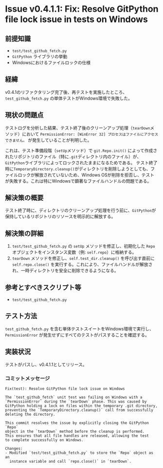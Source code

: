 # Issue v0.4.1.1: Fix: Resolve GitPython file lock issue in tests on Windows

## 前提知識
- `test/test_github_fetch.py`
- `GitPython` ライブラリの挙動
- Windowsにおけるファイルロックの仕様

## 経緯
v0.4.1のリファクタリング完了後、再テストを実施したところ、`test_github_fetch.py` の単体テストがWindows環境で失敗した。

## 現状の問題点
テストログを分析した結果、テスト終了後のクリーンアップ処理（`tearDown`メソッド）において `PermissionError: [WinError 32] プロセスはファイルにアクセスできません。` が発生していることが判明した。

これは、テスト準備段階（`setUp`メソッド）で `git.Repo.init()` によって作成されたリポジトリのファイル（特に`.git`ディレクトリ内のファイル）が、`GitPython`ライブラリによってロックされたままになるためである。
テスト終了時に`TemporaryDirectory.cleanup()`がディレクトリを削除しようとしても、ファイルロックが解放されていないため、Windows OSが削除を拒否し、テストが失敗する。これは特にWindowsで顕著なファイルハンドルの問題である。

## 解決策の概要
テスト終了時に、ディレクトリのクリーンアップ処理を行う前に、`GitPython`が保持しているリポジトリのリソースを明示的に解放する。

## 解決策の詳細
1.  `test/test_github_fetch.py` の `setUp` メソッドを修正し、初期化した `Repo` オブジェクトをインスタンス変数（例: `self.repo`）に格納する。
2.  `tearDown` メソッドを修正し、`self.test_dir.cleanup()` を呼び出す直前に `self.repo.close()` を実行する。これにより、ファイルハンドルが解放され、一時ディレクトリを安全に削除できるようになる。

## 参考とすべきスクリプト等
- `test/test_github_fetch.py`

## テスト方法
`test_github_fetch.py` を含む単体テストスイートをWindows環境で実行し、`PermissionError` が発生せずにすべてのテストがパスすることを確認する。

## 実装状況
テストがパスし、v0.4.1.1としてリリース。

### コミットメッセージ

```
Fix(test): Resolve GitPython file lock issue on Windows

The `test_github_fetch` unit test was failing on Windows with a
`PermissionError` during the `tearDown` phase. This was caused by
GitPython holding a lock on files within the temporary .git directory,
preventing the `TemporaryDirectory.cleanup()` call from successfully
deleting the directory.

This commit resolves the issue by explicitly closing the GitPython `Repo`
object in the `tearDown` method before the cleanup is performed.
This ensures that all file handles are released, allowing the test
to complete successfully on Windows.

Changes:
- Modified `test/test_github_fetch.py` to store the `Repo` object as an
  instance variable and call `repo.close()` in `tearDown`.
```